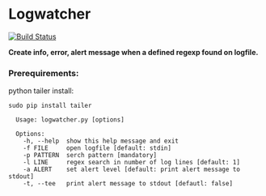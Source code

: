 # Logwatcher

[![Build Status](https://travis-ci.org/pbalogh-sa/logwatcher.svg)](https://travis-ci.org/pbalogh-sa/logwatcher)

__Create info, error, alert message when a defined regexp found on logfile.__

### Prerequirements:

python tailer
install:

```
sudo pip install tailer
```

```
  Usage: logwatcher.py [options]

  Options:
    -h, --help  show this help message and exit
    -f FILE     open logfile [default: stdin]
    -p PATTERN  serch pattern [mandatory]
    -l LINE     regex search in number of log lines [default: 1]
    -a ALERT    set alert level [default: print alert message to stdout]
    -t, --tee   print alert message to stdout [defautl: false]
```
